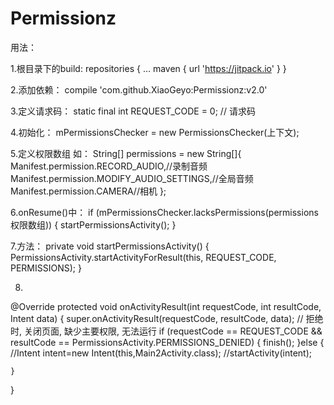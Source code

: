 # Permissionz
用法：

  1.根目录下的build:
  repositories {
    ...
    maven { url 'https://jitpack.io' }
  }
  
2.添加依赖：
  compile 'com.github.XiaoGeyo:Permissionz:v2.0'
  
3.定义请求码：
  static final int REQUEST_CODE = 0; // 请求码
  
4.初始化：
  mPermissionsChecker = new PermissionsChecker(上下文);
  
5.定义权限数组 如：
    String[] permissions = new String[]{
        Manifest.permission.RECORD_AUDIO,//录制音频
        Manifest.permission.MODIFY_AUDIO_SETTINGS,//全局音频
        Manifest.permission.CAMERA//相机
};

6.onResume()中：
  if (mPermissionsChecker.lacksPermissions(permissions权限数组)) {
        startPermissionsActivity();
    }

7.方法：
     private void startPermissionsActivity() {
        PermissionsActivity.startActivityForResult(this, REQUEST_CODE, PERMISSIONS);
    }

8.
@Override
protected void onActivityResult(int requestCode, int resultCode, Intent data) {
    super.onActivityResult(requestCode, resultCode, data);
    // 拒绝时, 关闭页面, 缺少主要权限, 无法运行
    if (requestCode == REQUEST_CODE && resultCode == PermissionsActivity.PERMISSIONS_DENIED) {
        finish();
    }else {
        //Intent intent=new Intent(this,Main2Activity.class);
        //startActivity(intent);

    }
}
